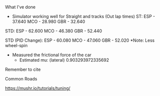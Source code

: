 
What I've done

- Simulator working well for Straight and tracks (Out lap times)
ST:
ESP - 37.640
MCO - 28.980
GBR - 32.640

STD:
ESP - 62.600
MCO - 46.380
GBR - 52.440

STD (PID Change): 
ESP - 60.080
MCO - 47.060
GBR - 52.020
*Note: Less wheel-spin

- Measured the frictional force of the car
	- Estimated mu: (lateral) 0.903293972335692

Remember to cite 

Common Roads

https://mushr.io/tutorials/tuning/